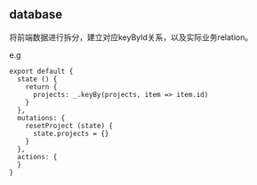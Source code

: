## database
将前端数据进行拆分，建立对应keyById关系，以及实际业务relation。

e.g
```
export default {
  state () {
    return {
      projects: _.keyBy(projects, item => item.id)
    }
  },
  mutations: {
    resetProject (state) {
      state.projects = {}
    }
  },
  actions: {
  }
}
```
